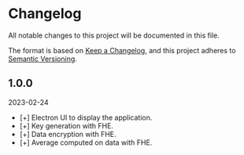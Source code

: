 # Changelog

All notable changes to this project will be documented in this file.

The format is based on [Keep a Changelog](https://keepachangelog.com/en/1.0.0/),
and this project adheres to [Semantic Versioning](https://semver.org/spec/v2.0.0.html).

## 1.0.0

2023-02-24

* [+] Electron UI to display the application.
* [+] Key generation with FHE.
* [+] Data encryption with FHE.
* [+] Average computed on data with FHE.